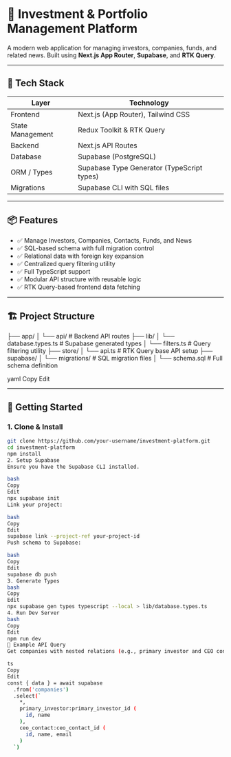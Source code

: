 # 💼 Investment & Portfolio Management Platform

A modern web application for managing investors, companies, funds, and related news. Built using **Next.js App Router**, **Supabase**, and **RTK Query**.

---

## 🚀 Tech Stack

| Layer            | Technology                                 |
|------------------|---------------------------------------------|
| Frontend         | Next.js (App Router), Tailwind CSS          |
| State Management | Redux Toolkit & RTK Query                   |
| Backend          | Next.js API Routes                          |
| Database         | Supabase (PostgreSQL)                       |
| ORM / Types      | Supabase Type Generator (TypeScript types)  |
| Migrations       | Supabase CLI with SQL files                 |

---

## 📦 Features

- ✅ Manage Investors, Companies, Contacts, Funds, and News
- ✅ SQL-based schema with full migration control
- ✅ Relational data with foreign key expansion
- ✅ Centralized query filtering utility
- ✅ Full TypeScript support
- ✅ Modular API structure with reusable logic
- ✅ RTK Query-based frontend data fetching

---

## 🏗️ Project Structure

├── app/
│ └── api/ # Backend API routes
├── lib/
│ └── database.types.ts # Supabase generated types
│ └── filters.ts # Query filtering utility
├── store/
│ └── api.ts # RTK Query base API setup
├── supabase/
│ └── migrations/ # SQL migration files
│ └── schema.sql # Full schema definition

yaml
Copy
Edit

---

## 🧪 Getting Started

### 1. Clone & Install

```bash
git clone https://github.com/your-username/investment-platform.git
cd investment-platform
npm install
2. Setup Supabase
Ensure you have the Supabase CLI installed.

bash
Copy
Edit
npx supabase init
Link your project:

bash
Copy
Edit
supabase link --project-ref your-project-id
Push schema to Supabase:

bash
Copy
Edit
supabase db push
3. Generate Types
bash
Copy
Edit
npx supabase gen types typescript --local > lib/database.types.ts
4. Run Dev Server
bash
Copy
Edit
npm run dev
🔄 Example API Query
Get companies with nested relations (e.g., primary investor and CEO contact):

ts
Copy
Edit
const { data } = await supabase
  .from('companies')
  .select(`
    *,
    primary_investor:primary_investor_id (
      id, name
    ),
    ceo_contact:ceo_contact_id (
      id, name, email
    )
  `)
